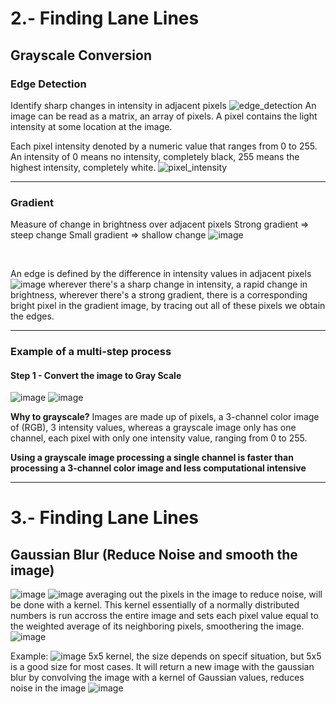 # 2.- Finding Lane Lines
## Grayscale Conversion
### Edge Detection
Identify sharp changes in intensity in adjacent pixels
![edge_detection](/find-lanes/static/MD/edge_detection.png)
An image can be read as a matrix, an array of pixels.
A pixel contains the light intensity at some location at the image.

Each pixel intensity denoted by a numeric value that ranges from 0 to 255.
An intensity of 0 means no intensity, completely black,
255 means the highest intensity, completely white.
![pixel_intensity](/find-lanes/static/MD/pixel_intensity.png)

---

### Gradient
Measure of change in brightness over adjacent pixels
Strong gradient => steep change
Small gradient => shallow change
![image](/find-lanes/static/MD/gradient.png)

<br>

An edge is defined by the difference in intensity values in adjacent pixels 
![image](/find-lanes/static/MD/original-to-gradient.png)
wherever there's a sharp change in intensity, a rapid change in brightness, wherever there's a strong gradient, there is a corresponding bright pixel in the gradient image, by tracing out all of these pixels we obtain the edges.

---

### Example of a multi-step process
#### Step 1 - Convert the image to Gray Scale
![image](/find-lanes/static/test_lane_02.png)
![image](/find-lanes/static/MD/original-to-gray-scale.png)

**Why to grayscale?**
Images are made up of pixels, a 3-channel color image of (RGB), 3 intensity values, whereas a grayscale image only has one channel, each pixel with only one intensity value, ranging from 0 to 255.

**Using a grayscale image processing a single channel is faster than processing a 3-channel color image and less computational intensive**

---
# 3.- Finding Lane Lines
## Gaussian Blur (Reduce Noise and smooth the image)
![image](/find-lanes/static/MD/gaussian-example.png)
![image](/find-lanes/static/MD/grayscale-image-pixels.png)
averaging out the pixels in the image to reduce noise, will be done with a kernel.
This kernel essentially of a normally distributed numbers is run accross the entire image and sets each pixel value equal to the weighted average of its neighboring pixels, smoothering the image.
![image](/find-lanes/static/MD/kernel.png)

Example:
![image](/find-lanes/static/MD/gaussian-kernel.png)
5x5 kernel, the size depends on specif situation, but 5x5 is a good size for most cases.
It will return a new image with the gaussian blur by convolving the image with a kernel of Gaussian values, reduces noise in the image
![image](/find-lanes/static/MD/gaussian-kernel-02.png)